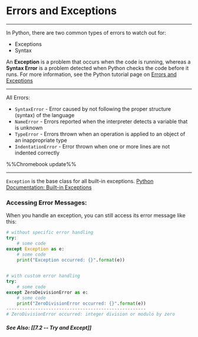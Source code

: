 # Errors and Exceptions
---
In Python, there are two common types of errors to watch out for:
+ Exceptions
+ Syntax

An **Exception** is a problem that occurs when the code is running, whereas a **Syntax Error** is a problem detected when Python checks the code before it runs. For more information, see the Python tutorial page on [Errors and Exceptions](https://docs.python.org/3/tutorial/errors.html)

---
All Errors:
+ `SyntaxError` - Error caused by not following the proper structure (syntax) of the language
+ `NameError` - Errors reported when the interpreter detects a variable that is unknown
+ `TypeError` - Errors thrown when an operation is applied to an object of an inappropriate type
+ `IndentationError` - Error thrown when one or more lines are not indented correctly

%%Chromebook update%%

---
`Exception` is the base class for all built-in exceptions.
[Python Documentation: Built-in Exceptions](https://docs.python.org/3/library/exceptions.html#bltin-exceptions)

### Accessing Error Messages:
When you handle an exception, you can still access its error message like this:
```py
# without specific error handling
try:
	# some code
except Exception as e:
	# some code
	print("Exception occurred: {}".format(e))
	

# with custom error handling
try:
	# some code
except ZeroDeivisionError as e:
	# some code
	print("ZeroDivisionError occurred: {}".format(e))
-----------------------------------------------------
# ZeroDivisionError occurred: integer division or modulo by zero
```

##### See Also: [[7.2 -- Try and Except]]